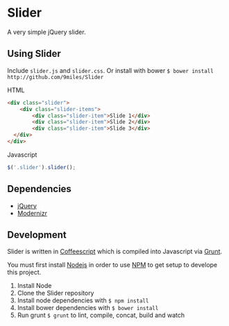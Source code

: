 # Slider

A very simple jQuery slider.

## Using Slider

Include `slider.js` and `slider.css`. Or install with bower `$ bower install http://github.com/9miles/Slider`

HTML

``` html
<div class="slider">
	<div class="slider-items">
		<div class="slider-item">Slide 1</div>
		<div class="slider-item">Slide 2</div>
		<div class="slider-item">Slide 3</div>
  </div>
</div>
```

Javascript

``` javascript
$('.slider').slider();
```

## Dependencies

- [jQuery](http://jquery.com/)
- [Modernizr](http://modernizr.com/)

## Development

Slider is written in [Coffeescript](http://coffeescript.org/) which is compiled into Javascript via [Grunt](http://gruntjs.com/).

You must first install [Nodejs](http://nodejs.org/) in order to use [NPM](https://www.npmjs.org/) to get setup to develope this project.

1. Install Node
2. Clone the Slider repository
3. Install node dependencies with `$ npm install`
4. Install bower dependencies with `$ bower install`
5. Run grunt `$ grunt` to lint, compile, concat, build and watch
